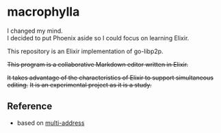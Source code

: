 # macrophylla

I changed my mind.  
I decided to put Phoenix aside so I could focus on learning Elixir.  

This repository is an Elixir implementation of go-libp2p.  

~~This program is a collaborative Markdown editor written in Elixir.~~

~~It takes advantage of the characteristics of Elixir to support simultaneous editing.~~
~~It is an experimental project as it is a study.~~


## Reference  


- based on [multi-address](https://github.com/aratz-lasa/ex_multiaddr) 
